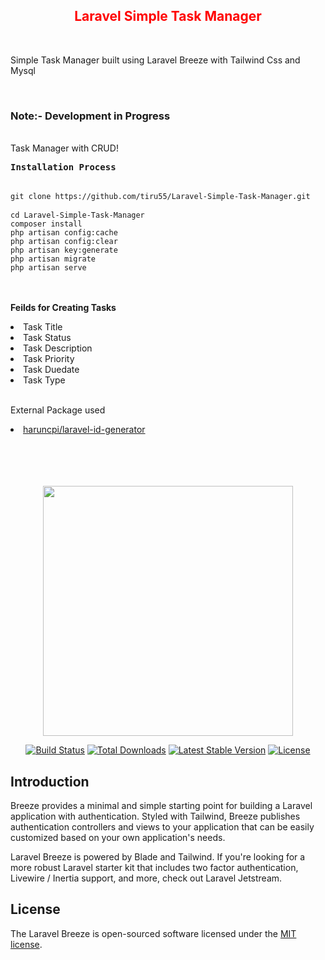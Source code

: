 <h2 align="center"><font color="red"> Laravel Simple Task Manager</font> </h2>
<br>
<p> Simple Task Manager built using Laravel Breeze with Tailwind Css and Mysql </p>
<br>
<h3>Note:- Development in Progress</h3><br>
Task Manager with CRUD!
<br>
<pre>
<strong>Installation Process</strong>
<br>
<code>git clone https://github.com/tiru55/Laravel-Simple-Task-Manager.git
</code>
<code>cd Laravel-Simple-Task-Manager</code>
<code>composer install</code>
<code>php artisan config:cache</code>
<code>php artisan config:clear</code>
<code>php artisan key:generate</code>
<code>php artisan migrate</code>
<code>php artisan serve</code>
</pre>

<br><br>
<b>Feilds for Creating Tasks</b>

<li>Task Title </li>
<li> Task Status </li>
<li>Task Description</li>
<li>Task Priority</li>
<li>Task Duedate</li>
<li>Task Type</li>
<br>
<p>External Package used</p>
<li><a href="https://github.com/haruncpi/laravel-id-generator.git">haruncpi/laravel-id-generator </a></li>


<br>
<br><br><br>
<p align="center"><a href="https://laravel.com" target="_blank"><img src="https://github.com/laravel/breeze/raw/1.x/art/logo.svg" width="400"></a></p>

<p align="center">
<a href="https://travis-ci.org/laravel/breeze"><img src="https://travis-ci.org/laravel/framework.svg" alt="Build Status"></a>
<a href="https://packagist.org/packages/laravel/breeze"><img src="https://camo.githubusercontent.com/cefd6565a23b3cc5c4eb6e387045506c9c2b3bd1ee0e6f0fb43a7df8e0cf0ec4/68747470733a2f2f696d672e736869656c64732e696f2f7061636b61676973742f64742f6c61726176656c2f627265657a65" alt="Total Downloads" data-canonical-src="https://img.shields.io/packagist/dt/laravel/breeze" style="max-width: 100%;"></a>
<a href="https://packagist.org/packages/laravel/breeze"><img src="https://img.shields.io/packagist/v/laravel/breeze" alt="Latest Stable Version"></a>
<a href="https://packagist.org/packages/laravel/breeze"><img src="https://img.shields.io/packagist/l/laravel/breeze" alt="License"></a>
</p>

<h2> Introduction </h2>

Breeze provides a minimal and simple starting point for building a Laravel application with authentication. Styled with Tailwind, Breeze publishes authentication controllers and views to your application that can be easily customized based on your own application's needs.

Laravel Breeze is powered by Blade and Tailwind. If you're looking for a more robust Laravel starter kit that includes two factor authentication, Livewire / Inertia support, and more, check out Laravel Jetstream.



## License

The Laravel Breeze is open-sourced software licensed under the [MIT license](https://opensource.org/licenses/MIT).
